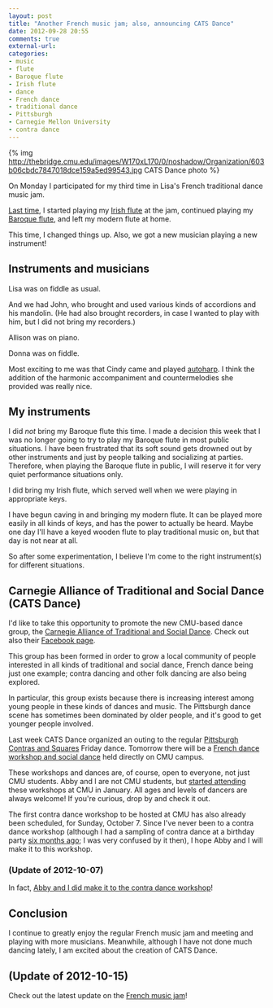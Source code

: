 ```yaml
---
layout: post
title: "Another French music jam; also, announcing CATS Dance"
date: 2012-09-28 20:55
comments: true
external-url: 
categories: 
- music
- flute
- Baroque flute
- Irish flute
- dance
- French dance
- traditional dance
- Pittsburgh
- Carnegie Mellon University
- contra dance
---
```

{% img http://thebridge.cmu.edu/images/W170xL170/0/noshadow/Organization/603b06cbdc7847018dce159a5ed99543.jpg CATS Dance photo %}

On Monday I participated for my third time in Lisa's French traditional dance music jam.

[Last time](/blog/2012/08/27/my-second-french-music-jam-playing-my-irish-flute-in-public-for-the-first-time/), I started playing my [Irish flute](/blog/categories/irish-flute/) at the jam, continued playing my [Baroque flute](/blog/categories/baroque-flute/), and left my modern flute at home.

This time, I changed things up. Also, we got a new musician playing a new instrument!

<!--more-->

## Instruments and musicians

Lisa was on fiddle as usual.

And we had John, who brought and used various kinds of accordions and his mandolin. (He had also brought recorders, in case I wanted to play with him, but I did not bring my recorders.)

Allison was on piano.

Donna was on fiddle.

Most exciting to me was that Cindy came and played [autoharp](http://en.wikipedia.org/wiki/Autoharp). I think the addition of the harmonic accompaniment and countermelodies she provided was really nice.

## My instruments

I did *not* bring my Baroque flute this time. I made a decision this week that I was no longer going to try to play my Baroque flute in most public situations. I have been frustrated that its soft sound gets drowned out by other instruments and just by people talking and socializing at parties. Therefore, when playing the Baroque flute in public, I will reserve it for very quiet performance situations only.

I did bring my Irish flute, which served well when we were playing in appropriate keys.

I have begun caving in and bringing my modern flute. It can be played more easily in all kinds of keys, and has the power to actually be heard. Maybe one day I'll have a keyed wooden flute to play traditional music on, but that day is not near at all.

So after some experimentation, I believe I'm come to the right instrument(s) for different situations.

## Carnegie Alliance of Traditional and Social Dance (CATS Dance)

I'd like to take this opportunity to promote the new CMU-based dance group, the [Carnegie Alliance of Traditional and Social Dance](http://thebridge.cmu.edu/organization/catsdance). Check out also their [Facebook page](http://www.facebook.com/catsdancepgh).

This group has been formed in order to grow a local community of people interested in all kinds of traditional and social dance, French dance being just one example; contra dancing and other folk dancing are also being explored.

In particular, this group exists because there is increasing interest among young people in these kinds of dances and music. The Pittsburgh dance scene has sometimes been dominated by older people, and it's good to get younger people involved.

Last week CATS Dance organized an outing to the regular [Pittsburgh Contras and Squares](http://pittsburghcontra.org/) Friday dance. Tomorrow there will be a [French dance workshop and social dance](http://www.facebook.com/events/105195582969170/) held directly on CMU campus.

These workshops and dances are, of course, open to everyone, not just CMU students. Abby and I are not CMU students, but [started attending](/blog/2012/01/23/discovering-french-traditional-dance-in-pittsburgh/) these workshops at CMU in January. All ages and levels of dancers are always welcome! If you're curious, drop by and check it out.

The first contra dance workshop to be hosted at CMU has also already been scheduled, for Sunday, October 7. Since I've never been to a contra dance workshop (although I had a sampling of contra dance at a birthday party [six months ago](/blog/2012/03/31/my-first-sampling-of-english-country-dance-and-contra-dance); I was very confused by it then), I hope Abby and I will make it to this workshop.

### (Update of 2012-10-07)

In fact, [Abby and I did make it to the contra dance workshop](/blog/2012/10/07/my-first-contra-dance-workshop-unexpected-fun/)!

## Conclusion

I continue to greatly enjoy the regular French music jam and meeting and playing with more musicians. Meanwhile, although I have not done much dancing lately, I am excited about the creation of CATS Dance.

## (Update of 2012-10-15)

Check out the latest update on the [French music jam](/blog/2012/10/15/french-music-jam-with-unexpected-new-musicians/)!